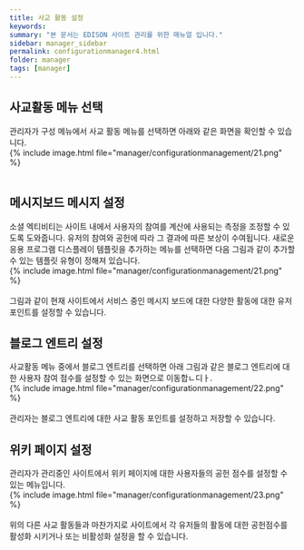 ```yaml
---
title: 사교 활동 설정
keywords:
summary: "본 문서는 EDISON 사이트 관리를 위한 매뉴얼 입니다."
sidebar: manager_sidebar
permalink: configurationmanager4.html
folder: manager
tags: [manager]
---
```


## 사교활동 메뉴 선택
관리자가 구성 메뉴에서 사교 활동 메뉴를 선택하면 아래와 같은 화면을 확인할 수 있습니다.
<br>
{% include image.html file="manager/configurationmanagement/21.png" %}<br>
<br>

## 메시지보드 메시지 설정
소셜 엑티비티는 사이트 내에서 사용자의 참여를 계산에 사용되는 측정을 조정할 수 있도록 도와줍니다. 유저의 참여와 공헌에 따라 그 결과에 따른 보상이 수여됩니다.
새로운 응용 프로그램 디스플레이 템플릿을 추가하는 메뉴를 선택하면 다음 그림과 같이 추가할 수 있는 템플릿 유형이 정해져 있습니다.
<br>
{% include image.html file="manager/configurationmanagement/21.png" %}<br>
<br>
그림과 같이 현재 사이트에서 서비스 중인 메시지 보드에 대한 다양한 활동에 대한 유저 포인트를 설정할 수 있습니다.

## 블로그 엔트리 설정
사교활동 메뉴 중에서 블로그 엔트리를 선택하면 아래 그림과 같은 블로그 엔트리에 대한 사용자 참여 점수를 설정할 수 있는 화면으로 이동합ㄴ디ㅏ.
<br>
{% include image.html file="manager/configurationmanagement/22.png" %}<br>
<br>
관리자는 블로그 엔트리에 대한 사교 활동 포인트를 설정하고 저장할 수 있습니다.

## 위키 페이지 설정
관리자가 관리중인 사이트에서 위키 페이지에 대한 사용자들의 공헌 점수를 설정할 수 있는 메뉴입니다.
<br>
{% include image.html file="manager/configurationmanagement/23.png" %}<br>
<br>
위의 다른 사교 활동들과 마찬가지로 사이트에서 각 유저들의 활동에 대한 공헌점수를 활성화 시키거나 또는 비활성화 설정을 할 수 있습니다.
